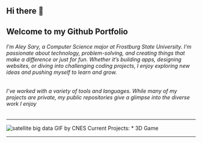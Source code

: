 ## Hi there 👋 
## Welcome to my Github Portfolio 
###### I’m Aley Sary, a Computer Science major at Frostburg State University. I’m passionate about technology, problem-solving, and creating things that make a difference or just for fun. Whether it’s building apps, designing websites, or diving into challenging coding projects, I enjoy exploring new ideas and pushing myself to learn and grow.
###### I’ve worked with a variety of tools and languages. While many of my projects are private, my public repositories give a glimpse into the diverse work I enjoy

___________________________________________________
![satellite big data GIF by CNES](https://github.com/user-attachments/assets/42be3075-5d23-4e3e-903f-605a76b34fd6)  Current Projects:
                                                                                                                    * 3D Game
___________________________________________________
<!--
**aleysary/aleysary** is a ✨ _special_ ✨ repository because its `README.md` (this file) appears on your GitHub profile.

Here are some ideas to get you started:

- 🔭 I’m currently working on ...
- 🌱 I’m currently learning ...
- 👯 I’m looking to collaborate on ...
- 🤔 I’m looking for help with ...
- 💬 Ask me about ...
- 📫 How to reach me: ...
- 😄 Pronouns: ...
- ⚡ Fun fact: ...
-->
